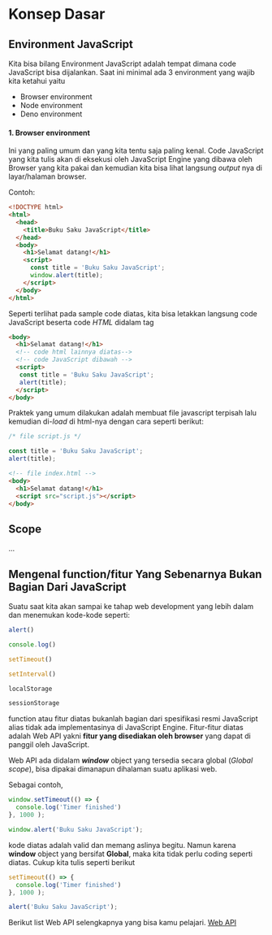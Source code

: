 # Konsep Dasar

## Environment JavaScript
Kita bisa bilang Environment JavaScript adalah tempat dimana code JavaScript bisa dijalankan. Saat ini minimal ada 3 environment yang wajib kita ketahui yaitu

* Browser environment
* Node environment
* Deno environment

#### 1. Browser environment
Ini yang paling umum dan yang kita tentu saja paling kenal. Code JavaScript yang kita tulis akan di eksekusi oleh JavaScript Engine yang dibawa oleh Browser yang kita pakai dan kemudian kita bisa lihat langsung _output_ nya di layar/halaman browser. 

Contoh:
```html
<!DOCTYPE html>
<html>
  <head>
    <title>Buku Saku JavaScript</title>
  </head>
  <body>
    <h1>Selamat datang!</h1>
    <script>
      const title = 'Buku Saku JavaScript';
      window.alert(title);
    </script>
  </body>
</html>
```

Seperti terlihat pada sample code diatas, kita bisa letakkan langsung code JavaScript beserta code _HTML_ didalam tag _<script></script>_ 

```html
<body>
  <h1>Selamat datang!</h1>
  <!-- code html lainnya diatas-->
  <!-- code JavaScript dibawah -->
  <script>
   const title = 'Buku Saku JavaScript';
   alert(title);
  </script>
</body>
```

Praktek yang umum dilakukan adalah membuat file javascript terpisah lalu kemudian di-_load_ di html-nya dengan cara seperti berikut:

```javascript
/* file script.js */

const title = 'Buku Saku JavaScript';
alert(title);
```

```html
<!-- file index.html -->
<body>
  <h1>Selamat datang!</h1>
  <script src="script.js"></script>
</body>
```


## Scope
...

## Mengenal function/fitur Yang Sebenarnya Bukan Bagian Dari JavaScript

Suatu saat kita akan sampai ke tahap web development yang lebih dalam dan menemukan kode-kode seperti:

```javascript
alert()

console.log()

setTimeout()

setInterval()

localStorage

sessionStorage
```
function atau fitur diatas bukanlah bagian dari spesifikasi resmi JavaScript alias tidak ada implementasinya di JavaScript Engine. Fitur-fitur diatas adalah Web API yakni **fitur yang disediakan oleh browser** yang dapat di panggil oleh JavaScript.

Web API ada didalam _**window**_ object yang tersedia secara global (_Global scope_), bisa dipakai dimanapun dihalaman suatu aplikasi web.

Sebagai contoh,

```javascript
window.setTimeout(() => {
  console.log('Timer finished')
}, 1000 );

window.alert('Buku Saku JavaScript');
```
kode diatas adalah valid dan memang aslinya begitu. Namun karena **window** object yang bersifat **Global**, maka kita tidak perlu coding seperti diatas. Cukup kita tulis seperti berikut

```javascript
setTimeout(() => {
  console.log('Timer finished')
}, 1000 );

alert('Buku Saku JavaScript');
```

Berikut list Web API selengkapnya yang bisa kamu pelajari. [Web API](https://developer.mozilla.org/en-US/docs/Web/API)
